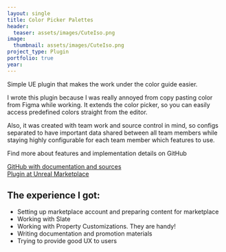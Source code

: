 ```yaml
---
layout: single
title: Color Picker Palettes
header:
  teaser: assets/images/CuteIso.png
image:
  thumbnail: assets/images/CuteIso.png
project_type: Plugin
portfolio: true
year:
---
```


Simple UE plugin that makes the work under the color guide easier.

I wrote this plugin because I was really annoyed from copy pasting color from Figma while working. It extends the color picker, so you can easily access predefined colors straight from the editor.

Also, it was created with team work and source control in mind, so configs separated to have important data shared between all team members while staying highly configurable for each team member which features to use.

Find more about features and implementation details on GitHub 

[GitHub with documentation and sources](https://github.com/Yvidge/UEColorPickerPalette)  
[Plugin at Unreal Marketplace](https://www.unrealengine.com/marketplace/en-US/product/color-picker-palettes)

## The experience I got:  
- Setting up marketplace account and preparing content for marketplace
- Working with Slate
- Working with Property Customizations. They are handy!
- Writing documentation and promotion materials
- Trying to provide good UX to users
